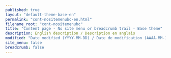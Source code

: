 ```yaml
---
published: true
layout: "default-theme-base-en"
permalink: "cont-nositemenubc-en.html"
filename_root: "cont-nositemenubc"
title: "Content page - No site menu or breadcrumb trail - Base theme"
description: English description / Description en anglais
modified: "Date modified (YYYY-MM-DD) / Date de modification (AAAA-MM-JJ)"
site_menu: false
breadcrumb: false
---
```


